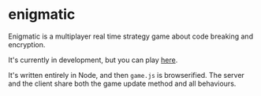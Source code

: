 # enigmatic
Enigmatic is a multiplayer real time strategy game about code breaking and encryption.

It's currently in development, but you can play [here](http://enigmatic-game.herokuapp.com/).

It's written entirely in Node, and then `game.js` is browserified. The server and the client share both the game update method and all behaviours.

